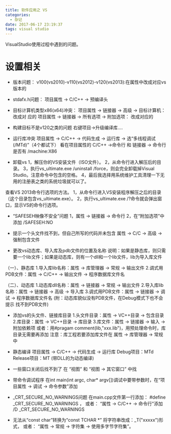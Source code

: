 ```yaml
---
title: 软件应用之 VS
categories:
  - 杂记
date: 2017-06-17 23:19:37
tags: visual studio
---
```


VisualStudio使用过程中遇到的问题。

<!-- more -->

# 设置相关

 - 版本问题：
 v100(vs2010)-v110(vs2012)-v120(vs2013):在属性中改成对应vs版本的
	
 - stdafx.h问题：
 项目属性 -> C/C++ -> 预编译头
	
 - 目标计算机类型x86(x64)冲突：
项目属性 -> 链接器 -> 高级 -> 目标计算机： 改成对 应的
项目属性 -> 链接器 -> 所有选项 -> 附加选项： 改成对应的
	
 - 构建目标不是v120之类的问题
右键项目->升级编译库....

 - 运行库冲突
项目属性 -> C/C++ -> 代码生成 -> 运行库 -> 选“多线程调试 (/MTd)”（4个都试下）
看在项目属性的 C/C++ ->命令行 和 链接器 -> 命令行 是否有 /machine:X86 
	
 - 卸载vs
1，解压你的VS安装文件（ISO文件）。
2，从命令行进入解压后的目录。
3，执行vs_ultimate.exe /uninstall /force，则会完全卸载掉Visual Studio。注意命令中包含的空格。
4，最后我选择用系统维护工具清理一下无用的注册表之类的系统垃圾就可以了。

查看VS 2013命令行选项的方法。
1，从命令行进入VS安装程序解压之后的目录（这个目录包含vs_ultimate.exe）。
2，执行vs_ultimate.exe /?命令就会弹出窗口，显示VS的命令行选项。

 - “SAFESEH映像不安全”问题
1，属性 -> 链接器 -> 命令行
2，在“附加选项”中添加  /SAFESEH:NO
	

 - 提示一个头文件找不到，但自己所写的代码并未包含
属性 -> C/C -> 高级 -> 强制包含文件
	
 - 更改vs动态库、导入库及pdb文件的位置及名称
说明：如果是静态库，则只需要一个lib文件；如果是动态库，则有一个dll和一个lib文件，lib为导入库文件

 （一）、静态库
1.导入库lib名称：属性 -> 库管理器 -> 常规 -> 输出文件
2.调式用PDB文件：属性 -> C/C++ -> 输出文件 -> 程序数据库文件名
	
 （二）、动态库
1.动态库dll名称：属性 -> 链接器 -> 常规 -> 输出文件
2.导入库lib名称：属性 -> 链接器 -> 高级 -> 导入库
3.调式用PDB文件：属性 -> 链接器 -> 调试 -> 程序数据库文件名
(附：动态库貌似没有PDB文件，在Debug模式下也不会提示 找不到PDB文件)
	
 - 添加vs的头文件、链接库目录
1.头文件目录：属性 -> VC++目录 -> 包含目录
2.库目录：属性 -> VC++目录 -> 库目录
3.库文件：属性 -> 链接器 -> 输入 -> 附加依赖项
或者：用#pragam comment(lib,"xxx.lib")，用预处理命令时，库目录无需要再添加
注意：库工程若要添加库文件在 属性 -> 库管理器 -> 常规 中

 - 静态编译
项目属性 -> C/C++ -> 代码生成 -> 运行库
Debug项目：MTd
Release项目：MT
(带DLL的为动态编译)
	
 - 一些窗口关闭后找不到了
在 “视图” 和 “视图 -> 其它窗口” 中找
	
 - 带命令调试程序
在int main(int argc, char* argv[])调试中要带参数时，在“项目属性 -> 调试 -> 命令参数”添加
	
 - _CRT_SECURE_NO_WARNINGS问题
在main.cpp文件第一行添加： #define _CRT_SECURE_NO_WARNINGS ，
或者： “属性 -> C/C++ -> 命令行”添加 /D _CRT_SECURE_NO_WARNINGS 
	
 - 无法从“const char”转换为“const TCHAR *”
将字符串改成：_T("xxxxx")形式，
或者： “属性 -> 常规 -> 字符集 -> 使用多字节字符集”。
	
